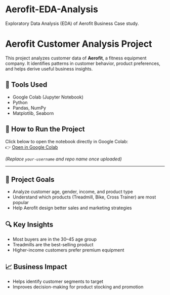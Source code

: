 # Aerofit-EDA-Analysis
Exploratory Data Analysis (EDA) of Aerofit Business Case study.


# Aerofit Customer Analysis Project

This project analyzes customer data of **Aerofit**, a fitness equipment company. It identifies patterns in customer behavior, product preferences, and helps derive useful business insights.

## 🧪 Tools Used
- Google Colab (Jupyter Notebook)
- Python
- Pandas, NumPy
- Matplotlib, Seaborn

## 🚀 How to Run the Project

Click below to open the notebook directly in Google Colab:  
👉 [Open in Google Colab](https://colab.research.google.com/github/rinivas-reddy-janapala/Aerofit-EDA-Analysis/blob/main/aerofit.ipynb)


*(Replace `your-username` and repo name once uploaded)*

---

## 🎯 Project Goals
- Analyze customer age, gender, income, and product type
- Understand which products (Treadmill, Bike, Cross Trainer) are most popular
- Help Aerofit design better sales and marketing strategies

## 🔍 Key Insights
- Most buyers are in the 30–45 age group
- Treadmills are the best-selling product
- Higher-income customers prefer premium equipment

## 📈 Business Impact
- Helps identify customer segments to target
- Improves decision-making for product stocking and promotion





